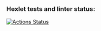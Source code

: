 ### Hexlet tests and linter status:
[![Actions Status](https://github.com/LisKurama/frontend-project-44/actions/workflows/hexlet-check.yml/badge.svg)](https://github.com/LisKurama/frontend-project-44/actions)